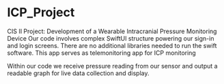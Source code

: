 # ICP_Project
CIS II Project: Development of a Wearable Intracranial Pressure Monitoring Device
Our code involves complex SwiftUI structure powering our sign-in and login screens. There are no additional libraries needed to run the swift software. This app serves as telemonitoring app for ICP monitoring

Within our code we receive pressure reading from our sensor and output a readable graph for live data collection and display.
